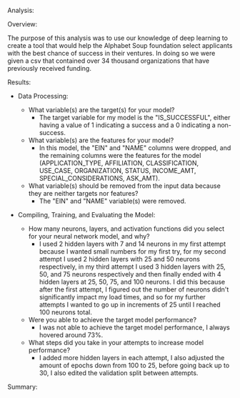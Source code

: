 Analysis:

Overview:

The purpose of this analysis was to use our knowledge of deep learning to create a tool that would help the Alphabet Soup foundation select applicants with the best chance of success in their ventures. In doing so we were given a csv that contained over 34 thousand organizations that have previously received funding.

Results:

- Data Processing:
  - What variable(s) are the target(s) for your model?
    -  The target variable for my model is the "IS_SUCCESSFUL", either having a value of 1 indicating a success and a 0 indicating a non-success.
  - What variable(s) are the features for your model?
    - In this model, the "EIN" and "NAME" columns were dropped, and the remaining columns were the features for the model (APPLICATION_TYPE, AFFILIATION, CLASSIFICATION, USE_CASE, ORGANIZATION, STATUS, INCOME_AMT, SPECIAL_CONSIDERATIONS, ASK_AMT). 
  - What variable(s) should be removed from the input data because they are neither targets nor features?
    - The "EIN" and "NAME" variable(s) were removed. 


- Compiling, Training, and Evaluating the Model:
  - How many neurons, layers, and activation functions did you select for your neural network model, and why?
    - I used 2 hidden layers with 7 and 14 neurons in my first attempt because I wanted small numbers for my first try, for my second attempt I used 2 hidden layers with 25 and 50 neurons respectively, in my third attempt I used 3 hidden layers with 25, 50, and 75 neurons respectively and then finally ended with 4 hidden layers at 25, 50, 75, and 100 neurons. I did this because after the first attempt, I figured out the number of neurons didn't significantly impact my load times, and so for my further attempts I wanted to go up in increments of 25 until I reached 100 neurons total.
  - Were you able to achieve the target model performance?
    - I was not able to achieve the target model performance, I always hovered around 73%. 
  - What steps did you take in your attempts to increase model performance?
    - I added more hidden layers in each attempt, I also adjusted the amount of epochs down from 100 to 25, before going back up to 30, I also edited the validation split between attempts.


Summary:

